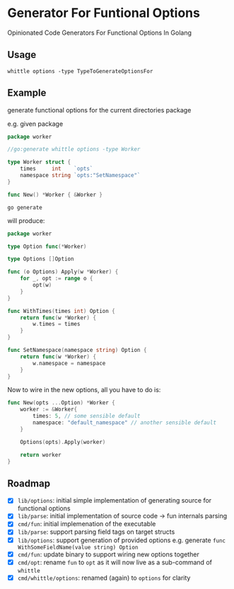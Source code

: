 # Generator For Funtional Options 

Opinionated Code Generators For Functional Options In Golang

## Usage

`whittle options -type TypeToGenerateOptionsFor`

## Example

generate functional options for the current directories package

e.g. given package

```go
package worker

//go:generate whittle options -type Worker

type Worker struct {
	times     int    `opts`
	namespace string `opts:"SetNamespace"`
}

func New() *Worker { &Worker }
```

`go generate`

will produce:

```go
package worker

type Option func(*Worker)

type Options []Option

func (o Options) Apply(w *Worker) {
	for _, opt := range o {
		opt(w)
	}
}

func WithTimes(times int) Option {
	return func(w *Worker) {
		w.times = times
	}
}

func SetNamespace(namespace string) Option {
	return func(w *Worker) {
		w.namespace = namespace
	}
}
```

Now to wire in the new options, all you have to do is:

```go
func New(opts ...Option) *Worker {
    worker := &Worker{
        times: 5, // some sensible default
        namespace: "default_namespace" // another sensible default
    }

    Options(opts).Apply(worker)

    return worker
}
```

## Roadmap

- [x] `lib/options`: initial simple implementation of generating source for functional options
- [x] `lib/parse`: initial implementation of source code -> fun internals parsing
- [x] `cmd/fun`: initial implemenation of the executable
- [x] `lib/parse`: support parsing field tags on target structs
- [x] `lib/options`: support generation of provided options e.g. generate `func WithSomeFieldName(value string) Option`
- [x] `cmd/fun`: update binary to support wiring new options together
- [x] `cmd/opt`: rename `fun` to `opt` as it will now live as a sub-command of `whittle`
- [x] `cmd/whittle/options`: renamed (again) to `options` for clarity
